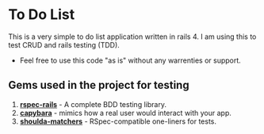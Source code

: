 # To Do List

This is a very simple to do list application written in rails 4.
I am using this to test CRUD and rails testing (TDD).

* Feel free to use this code "as is" without any warrenties or support.

## Gems used in the project for testing

1. **[rspec-rails](https://github.com/rspec/rspec-rails)** - A complete BDD testing library.
1. **[capybara](https://github.com/jnicklas/capybara)** - mimics how a real user would interact with your app.
1. **[shoulda-matchers](https://github.com/thoughtbot/shoulda-matchers)** - RSpec-compatible one-liners for tests.

